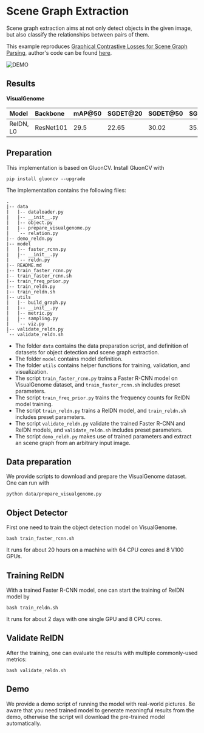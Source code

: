 # Scene Graph Extraction

Scene graph extraction aims at not only detect objects in the given image, but also classify the relationships between pairs of them.

This example reproduces [Graphical Contrastive Losses for Scene Graph Parsing](https://arxiv.org/abs/1903.02728), author's code can be found [here](https://github.com/NVIDIA/ContrastiveLosses4VRD).

![DEMO](https://raw.githubusercontent.com/dmlc/web-data/master/dgl/examples/mxnet/scenegraph/old-couple-pred.png)

## Results

**VisualGenome**

| Model     | Backbone  | mAP@50   | SGDET@20 | SGDET@50 | SGDET@100 | PHRCLS@20 | PHRCLS@50 |PHRCLS@100 | PREDCLS@20 | PREDCLS@50 | PREDCLS@100 |
| :---      | :---      | :---     | :---     | :---     | :---      | :---      | :---      | :---      | :---       | :---       | :---        |
| RelDN, L0 | ResNet101 | 29.5     | 22.65    | 30.02    | 35.04     | 32.84     | 35.60     | 36.26     | 60.58      | 65.53      | 66.51       |

## Preparation

This implementation is based on GluonCV. Install GluonCV with 

```
pip install gluoncv --upgrade
```

The implementation contains the following files:

```
.
|-- data
|   |-- dataloader.py
|   |-- __init__.py
|   |-- object.py
|   |-- prepare_visualgenome.py
|   `-- relation.py
|-- demo_reldn.py
|-- model
|   |-- faster_rcnn.py
|   |-- __init__.py
|   `-- reldn.py
|-- README.md
|-- train_faster_rcnn.py
|-- train_faster_rcnn.sh
|-- train_freq_prior.py
|-- train_reldn.py
|-- train_reldn.sh
|-- utils
|   |-- build_graph.py
|   |-- __init__.py
|   |-- metric.py
|   |-- sampling.py
|   `-- viz.py
|-- validate_reldn.py
`-- validate_reldn.sh
```

- The folder `data` contains the data preparation script, and definition of datasets for object detection and scene graph extraction.
- The folder `model` contains model definition.
- The folder `utils` contains helper functions for training, validation, and visualization.
- The script `train_faster_rcnn.py` trains a Faster R-CNN model on VisualGenome dataset, and `train_faster_rcnn.sh` includes preset parameters.
- The script `train_freq_prior.py` trains the frequency counts for RelDN model training.
- The script `train_reldn.py` trains a RelDN model, and `train_reldn.sh` includes preset parameters.
- The script `validate_reldn.py` validate the trained Faster R-CNN and RelDN models, and `validate_reldn.sh` includes preset parameters.
- The script `demo_reldh.py` makes use of trained parameters and extract an scene graph from an arbitrary input image.

## Data preparation

We provide scripts to download and prepare the VisualGenome dataset. One can run with

```
python data/prepare_visualgenome.py
```

## Object Detector

First one need to train the object detection model on VisualGenome.

```
bash train_faster_rcnn.sh
```

It runs for about 20 hours on a machine with 64 CPU cores and 8 V100 GPUs.

## Training RelDN

With a trained Faster R-CNN model, one can start the training of RelDN model by

```
bash train_reldn.sh
```

It runs for about 2 days with one single GPU and 8 CPU cores.

## Validate RelDN

After the training, one can evaluate the results with multiple commonly-used metrics:

```
bash validate_reldn.sh
```

## Demo

We provide a demo script of running the model with real-world pictures. Be aware that you need trained model to generate meaningful results from the demo, otherwise the script will download the pre-trained model automatically.
